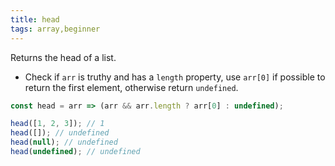 ```yaml
---
title: head
tags: array,beginner
---
```


Returns the head of a list.

- Check if `arr` is truthy and has a `length` property, use `arr[0]` if possible to return the first element, otherwise return `undefined`.

```js
const head = arr => (arr && arr.length ? arr[0] : undefined);
```

```js
head([1, 2, 3]); // 1
head([]); // undefined
head(null); // undefined
head(undefined); // undefined
```
